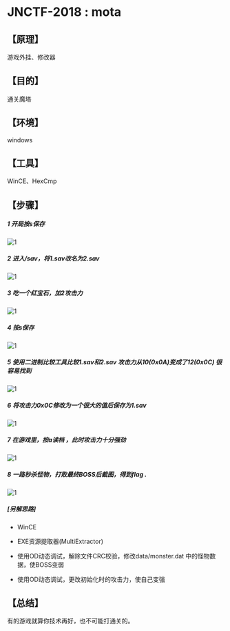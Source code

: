 # JNCTF-2018 : mota

## **【原理】**

游戏外挂、修改器

## **【目的】**

通关魔塔

## **【环境】**

windows

## **【工具】**

WinCE、HexCmp

## **【步骤】**
##### 1 开局按s保存

![1](pic/1.jpg)

##### 2 进入/sav，将1.sav改名为2.sav

![1](pic/2.jpg)

#####  3 吃一个红宝石，加2攻击力

![1](pic/3.jpg)

#####  4 按s保存

![1](pic/4.jpg)

#####  5 使用二进制比较工具比较1.sav和2.sav 攻击力从10(0x0A)变成了12(0x0C) 很容易找到

![1](pic/5.jpg)

##### 6 将攻击力0x0C修改为一个很大的值后保存为1.sav

![1](pic/6.jpg)

##### 7 在游戏里，按a读档 ，此时攻击力十分强劲

![1](pic/7.jpg)

##### 8 一路秒杀怪物，打败最终BOSS后截图，得到flag .

![1](pic/8.jpg)

##### [另解思路]

- WinCE
- EXE资源提取器(MultiExtractor)

- 使用OD动态调试，解除文件CRC校验，修改data/monster.dat 中的怪物数据，使BOSS变弱
- 使用OD动态调试，更改初始化时的攻击力，使自己变强

## **【总结】**

有的游戏就算你技术再好，也不可能打通关的。